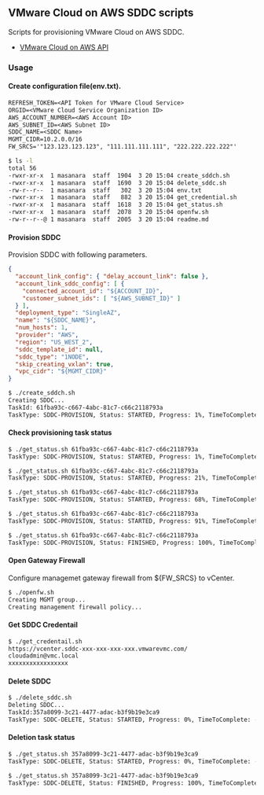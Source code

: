 ## VMware Cloud on AWS SDDC scripts

Scripts for provisioning VMware Cloud on AWS SDDC.

- [VMware Cloud on AWS API](https://code.vmware.com/apis/920/vmware-cloud-on-aws)

### Usage

#### Create configuration file(env.txt).

```txt
REFRESH_TOKEN=<API Token for VMware Cloud Service>
ORGID=<VMware Cloud Service Organization ID>
AWS_ACCOUNT_NUMBER=<AWS Account ID>
AWS_SUBNET_ID=<AWS Subnet ID>
SDDC_NAME=<SDDC Name>
MGMT_CIDR=10.2.0.0/16
FW_SRCS='"123.123.123.123", "111.111.111.111", "222.222.222.222"'
```

```bash
$ ls -l
total 56
-rwxr-xr-x  1 masanara  staff  1904  3 20 15:04 create_sddch.sh
-rwxr-xr-x  1 masanara  staff  1690  3 20 15:04 delete_sddc.sh
-rw-r--r--  1 masanara  staff   302  3 20 15:04 env.txt
-rwxr-xr-x  1 masanara  staff   882  3 20 15:04 get_credential.sh
-rwxr-xr-x  1 masanara  staff  1618  3 20 15:04 get_status.sh
-rwxr-xr-x  1 masanara  staff  2078  3 20 15:04 openfw.sh
-rw-r--r--@ 1 masanara  staff  2005  3 20 15:04 readme.md
```

#### Provision SDDC

Provision SDDC with following parameters.

```json
{
  "account_link_config": { "delay_account_link": false },
  "account_link_sddc_config": [ {
    "connected_account_id": "${ACCOUNT_ID}",
    "customer_subnet_ids": [ "${AWS_SUBNET_ID}" ]
  } ],
  "deployment_type": "SingleAZ",
  "name": "${SDDC_NAME}",
  "num_hosts": 1,
  "provider": "AWS",
  "region": "US_WEST_2",
  "sddc_template_id": null,
  "sddc_type": "1NODE",
  "skip_creating_vxlan": true,
  "vpc_cidr": "${MGMT_CIDR}"
}
```

```bash
$ ./create_sddch.sh
Creating SDDC...
TaskId: 61fba93c-c667-4abc-81c7-c66c2118793a
TaskType: SDDC-PROVISION, Status: STARTED, Progress: 1%, TimeToComplete: 121
```

#### Check provisioning task status

```bash
$ ./get_status.sh 61fba93c-c667-4abc-81c7-c66c2118793a
TaskType: SDDC-PROVISION, Status: STARTED, Progress: 1%, TimeToComplete: 120

$ ./get_status.sh 61fba93c-c667-4abc-81c7-c66c2118793a
TaskType: SDDC-PROVISION, Status: STARTED, Progress: 21%, TimeToComplete: 95

$ ./get_status.sh 61fba93c-c667-4abc-81c7-c66c2118793a
TaskType: SDDC-PROVISION, Status: STARTED, Progress: 68%, TimeToComplete: 38

$ ./get_status.sh 61fba93c-c667-4abc-81c7-c66c2118793a
TaskType: SDDC-PROVISION, Status: STARTED, Progress: 91%, TimeToComplete: 10

$ ./get_status.sh 61fba93c-c667-4abc-81c7-c66c2118793a
TaskType: SDDC-PROVISION, Status: FINISHED, Progress: 100%, TimeToComplete: 0
```

#### Open Gateway Firewall

Configure managemet gateway firewall from ${FW_SRCS} to vCenter.

```bash
$ ./openfw.sh
Creating MGMT group...
Creating management firewall policy...
```

#### Get SDDC Credentail

```bash
$ ./get_credentail.sh
https://vcenter.sddc-xxx-xxx-xxx-xxx.vmwarevmc.com/
cloudadmin@vmc.local
xxxxxxxxxxxxxxxxx
```

#### Delete SDDC

```bash
$ ./delete_sddc.sh
Deleting SDDC...
TaskId:357a8099-3c21-4477-adac-b3f9b19e3ca9
TaskType: SDDC-DELETE, Status: STARTED, Progress: 0%, TimeToComplete: -1
```

#### Deletion task status 

```bash
$ ./get_status.sh 357a8099-3c21-4477-adac-b3f9b19e3ca9
TaskType: SDDC-DELETE, Status: STARTED, Progress: 0%, TimeToComplete: -1

$ ./get_status.sh 357a8099-3c21-4477-adac-b3f9b19e3ca9
TaskType: SDDC-DELETE, Status: FINISHED, Progress: 100%, TimeToComplete: 0
```

